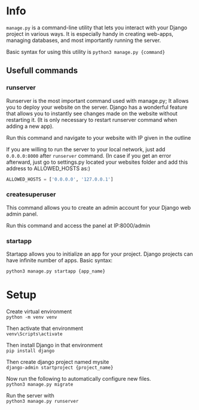 # Info
`manage.py` is a command-line utility that lets you interact with your Django project in various ways. It is especially handy in creating web-apps, managing databases, and most importantly running the server.

Basic syntax for using this utility is `python3 manage.py {command}`

## Usefull commands
### runserver
Runserver is the most important command used with manage.py; It allows you to deploy your website on the server. Django has a wonderful feature that allows you to instantly see changes made on the website without restarting it. (It is only necessary to restart runserver command when adding a new app).

Run this command and navigate to your website with IP given in the outline

If you are willing to run the server to your local network, just add `0.0.0.0:8000` after `runserver` command. (In case if you get an error afterward, just go to settings.py located your websites folder and add this address to ALLOWED_HOSTS as:)
```python
ALLOWED_HOSTS = ['0.0.0.0', '127.0.0.1']
```

### createsuperuser
This command allows you to create an admin account for your Django web admin panel. 

Run this command and access the panel at IP:8000/admin

### startapp
Startapp allows you to initialize an app for your project. Django projects can have infinite number of apps. Basic syntax:

`python3 manage.py startapp {app_name}`

# Setup
Create virtual environment  
`python -m venv venv`

Then activate that environment  
`venv\Scripts\activate`

Then install Django in that environment  
`pip install django`  

Then create django project named mysite  
`django-admin startproject {project_name}`

Now run the following to automatically configure new files.  
`python3 manage.py migrate`   

Run the server with  
`python3 manage.py runserver`
